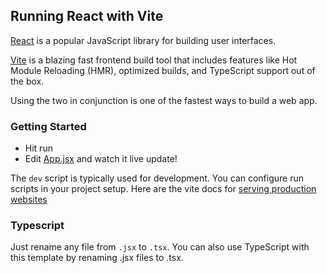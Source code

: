 ## Running React with Vite

[React](https://reactjs.org/) is a popular JavaScript library for building user interfaces.

[Vite](https://vitejs.dev/) is a blazing fast frontend build tool that includes features like Hot Module Reloading (HMR), optimized builds, and TypeScript support out of the box.

Using the two in conjunction is one of the fastest ways to build a web app.

### Getting Started
- Hit run
- Edit [App.jsx](#src/App.jsx) and watch it live update!

The `dev` script is typically used for development. You can configure run scripts in your project setup. Here are the vite docs for [serving production websites](https://vitejs.dev/guide/build.html)

### Typescript

Just rename any file from `.jsx` to `.tsx`. You can also use TypeScript with this template by renaming .jsx files to .tsx.